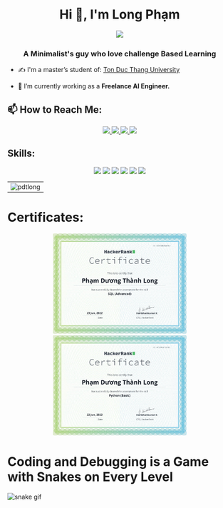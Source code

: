 <h1 align="center">Hi 👋, I'm Long Phạm</h1>
<p align="center"><img src="https://img.icons8.com/clouds/64/000000/vietnam--v2.png"/></p>
<h3 align="center">A Minimalist's guy who love challenge Based Learning</h3>

- ✍ I'm a master’s student of: [Ton Duc Thang University](https://www.tdtu.edu.vn/)

- 🌱 I’m currently working as a **Freelance AI Engineer.**


## 📫 How to Reach Me:

<p align="center">
  <a href="https://linkedin.com/in/long-pham-6a8a01241" target="_blank">
    <img src="https://img.icons8.com/fluent/48/000000/linkedin.png"/>
  </a>
  <a href="https://facebook.com/longpham.nero" alt="Facebook">
    <img src="https://img.icons8.com/fluent/48/000000/facebook-new.png" target="_blank" />
  </a> 
  <a href="https://github.com/pdtlong" alt="Github">
    <img src="https://img.icons8.com/fluent/48/000000/github.png"/>
  </a> 
  <a href="mailto:pdtlong.ai@gmail.com" alt="Email">
    <img src="https://img.icons8.com/fluent/48/000000/mailing.png"/>
  </a>
</p>

## Skills:
<p align="center">
  <img src="https://img.icons8.com/dusk/64/000000/python.png"/>
  <img src="https://img.icons8.com/dusk/64/000000/power-bi.png"/>
  <img src="https://img.icons8.com/external-wanicon-flat-wanicon/64/000000/external-sql-server-big-data-wanicon-flat-wanicon.png"/>
  <img src="https://img.icons8.com/dusk/64/000000/anaconda.png"/>
  <img src="https://img.icons8.com/plasticine/64/000000/adobe-photoshop.png"/>
  <img src="https://img.icons8.com/color/64/000000/tensorflow.png"/>
</p>

  <table align="center" style="width:100%;">
    <tr>
      <td>
        <img src="https://github-readme-stats.vercel.app/api/top-langs/?username=pdtlong&hide=javascript,html)](https://github.com/pdtlong/github-readme-stats)" alt="pdtlong" width="100%"/>
      </td>
    </tr>
  </table>

# Certificates:

<p align="center">
  <a href="https://www.hackerrank.com/certificates/a2854b2446e2">
    <img alt="SQL(Advanced)" title="SQL(Advanced)" src="certificates/SQL(Advanced).png" width="300px" />
  </a>
  </a>
    <a href="https://www.hackerrank.com/certificates/4ce9f6ed90ef">
    <img alt="Python(Basic)" title="Python(Basic)" src="certificates/Python(Basic).png" width="300px" />
  </a>
</p>

# Coding and Debugging is a Game with Snakes on Every Level
![snake gif](https://github.com/pdtlong/pdtlong/blob/output/github-contribution-grid-snake.gif)
